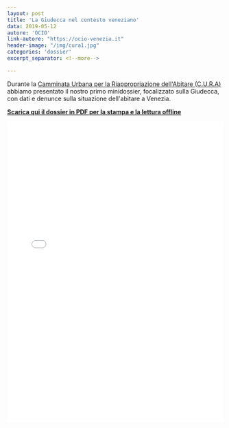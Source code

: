 ```yaml
---
layout: post
title: 'La Giudecca nel contesto veneziano'
data: 2019-05-12
autore: 'OCIO'
link-autore: "https://ocio-venezia.it"
header-image: "/img/cura1.jpg"
categories: 'dossier'
excerpt_separator: <!--more-->

---
```

Durante la [Camminata Urbana per la Riappropriazione dell'Abitare (C.U.R.A)](/incontri/2019/05/12/camminata_urbana/) abbiamo presentato il nostro primo minidossier, focalizzato sulla Giudecca, con dati e denunce sulla situazione dell'abitare a Venezia. 
<!--more-->

 <p style="font-weight:700"><a href="/files/2019-05-11_minidossier.pdf"><i class="fas fa-download"></i> Scarica qui il dossier in PDF per la stampa e la lettura offline</a></p>

<div class="slides-container">

<iframe src="//slides.com/alicecorona-1/ocio-minidossier-1/embed" width="960" height="700" style="width:100%" scrolling="no" frameborder="0" webkitallowfullscreen mozallowfullscreen allowfullscreen></iframe>
</div>

